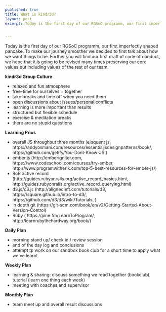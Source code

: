 ```yaml
---
published: true
title: What is kindr3d?
layout: post
excerpt: Today is the first day of our RGSoC programm, our first imperfectly shaped pancake. To make our journey smoother we decided to first talk about how we want things to be. Further you will find our first draft of code of conduct, we hope that it is going to be revised many times preserving our core values but including values of the rest of our team.


---
```


Today is the first day of our RGSoC programm, our first imperfectly shaped pancake. To make our journey smoother we decided to first talk about how we want things to be. Further you will find our first draft of code of conduct, we hope that it is going to be revised many times preserving our core values but including values of the rest of our team.

<strong>kindr3d Group Culture</strong>

<ul>
<li>relaxed and fun atmosphere</li>
<li>free-time for ourselves + together</li>
<li>take breaks and time off when you need them</li>
<li>open discussions about issues/personal conflicts</li>
<li>learning is more important than results </li>
<li>structured but flexible schedule</li>
<li>exercise & meditation breaks</li>
<li>there are no stupid questions</li>
</ul>

<strong>Learning Prios</strong>

<ul>
<li>overall JS throughout three months (eloquent js, https://addyosmani.com/resources/essentialjsdesignpatterns/book/, https://github.com/getify/You-Dont-Know-JS )</li>
<li>ember.js (http://emberigniter.com, https://www.codeschool.com/courses/try-ember, http://www.programwitherik.com/top-5-best-resources-for-ember-js/)</li>
<li>RoR active record (http://guides.rubyonrails.org/active_record_basics.html, http://guides.rubyonrails.org/active_record_querying.html)</li>
<li>d3.js/c3.js (http://alignedleft.com/tutorials/d3, https://square.github.io/intro-to-d3/, https://github.com/d3/d3/wiki/Tutorials, )</li>
<li>in depth git (https://git-scm.com/book/en/v2/Getting-Started-About-Version-Control)</li>
<li>Ruby ( https://pine.fm/LearnToProgram/, http://learnrubythehardway.org/book/)</li>
</ul>


<strong>Daily Plan</strong>

<ul>
<li>morning stand up/ check in / review session</li>
<li>end of the day log and conclusions</li>
<li>attempt tp work on our sandbox book club for a short time to apply what we've learnt</li>
</ul>

<strong>Weekly Plan</strong>

<ul>
<li>learning & sharing: discuss something we read together (bookclub), tutorial (learn one thing each week)</li>
<li>meeting with coaches and supervisor</li>
</ul>

<strong>Monthly Plan</strong>

<ul>
<li>team meet up and overall result discussions</li>
</ul>